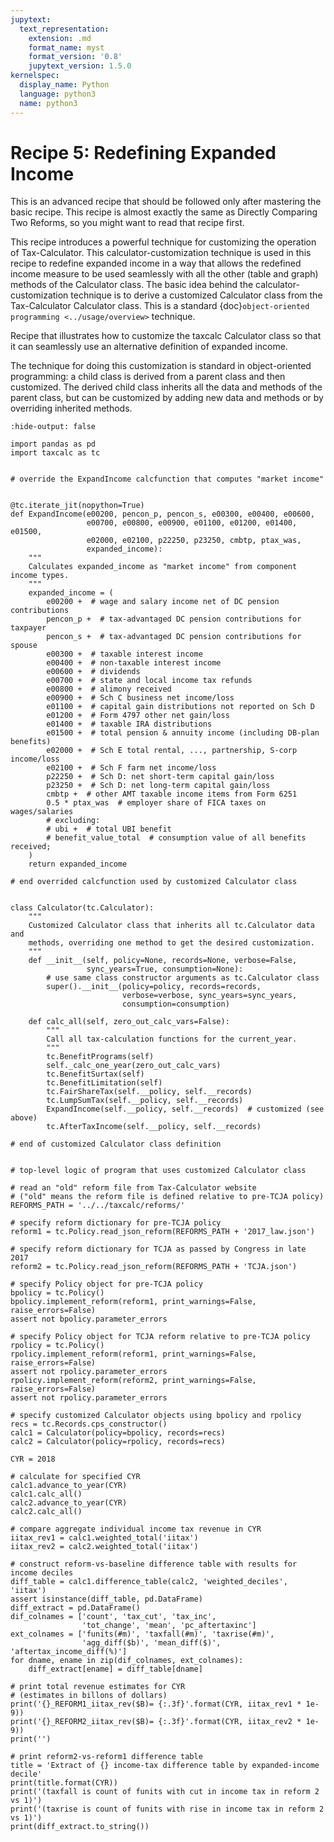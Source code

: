 ```yaml
---
jupytext:
  text_representation:
    extension: .md
    format_name: myst
    format_version: '0.8'
    jupytext_version: 1.5.0
kernelspec:
  display_name: Python
  language: python3
  name: python3
---
```


# Recipe 5: Redefining Expanded Income

This is an advanced recipe that should be followed only after mastering the basic recipe.
This recipe is almost exactly the same as Directly Comparing Two Reforms, so you might want to read that recipe first.

This recipe introduces a powerful technique for customizing the operation of Tax-Calculator.
This calculator-customization technique is used in this recipe to redefine expanded income in a way that allows the
redefined income measure to be used seamlessly with all the other (table and graph) methods of the Calculator class.
The basic idea behind the calculator-customization technique is to derive a customized Calculator class from the Tax-Calculator Calculator class.
This is a standard {doc}`object-oriented programming <../usage/overview>` technique.

Recipe that illustrates how to customize the taxcalc Calculator class so that
it can seamlessly use an alternative definition of expanded income.

The technique for doing this customization is standard in object-oriented
programming: a child class is derived from a parent class and then customized.
The derived child class inherits all the data and methods of the parent class,
but can be customized by adding new data and methods or by overriding inherited
methods.

```{code-cell} ipython3
:hide-output: false

import pandas as pd
import taxcalc as tc


# override the ExpandIncome calcfunction that computes "market income"


@tc.iterate_jit(nopython=True)
def ExpandIncome(e00200, pencon_p, pencon_s, e00300, e00400, e00600,
                 e00700, e00800, e00900, e01100, e01200, e01400, e01500,
                 e02000, e02100, p22250, p23250, cmbtp, ptax_was,
                 expanded_income):
    """
    Calculates expanded_income as "market income" from component income types.
    """
    expanded_income = (
        e00200 +  # wage and salary income net of DC pension contributions
        pencon_p +  # tax-advantaged DC pension contributions for taxpayer
        pencon_s +  # tax-advantaged DC pension contributions for spouse
        e00300 +  # taxable interest income
        e00400 +  # non-taxable interest income
        e00600 +  # dividends
        e00700 +  # state and local income tax refunds
        e00800 +  # alimony received
        e00900 +  # Sch C business net income/loss
        e01100 +  # capital gain distributions not reported on Sch D
        e01200 +  # Form 4797 other net gain/loss
        e01400 +  # taxable IRA distributions
        e01500 +  # total pension & annuity income (including DB-plan benefits)
        e02000 +  # Sch E total rental, ..., partnership, S-corp income/loss
        e02100 +  # Sch F farm net income/loss
        p22250 +  # Sch D: net short-term capital gain/loss
        p23250 +  # Sch D: net long-term capital gain/loss
        cmbtp +  # other AMT taxable income items from Form 6251
        0.5 * ptax_was  # employer share of FICA taxes on wages/salaries
        # excluding:
        # ubi +  # total UBI benefit
        # benefit_value_total  # consumption value of all benefits received;
    )
    return expanded_income

# end overrided calcfunction used by customized Calculator class


class Calculator(tc.Calculator):
    """
    Customized Calculator class that inherits all tc.Calculator data and
    methods, overriding one method to get the desired customization.
    """
    def __init__(self, policy=None, records=None, verbose=False,
                 sync_years=True, consumption=None):
        # use same class constructor arguments as tc.Calculator class
        super().__init__(policy=policy, records=records,
                         verbose=verbose, sync_years=sync_years,
                         consumption=consumption)

    def calc_all(self, zero_out_calc_vars=False):
        """
        Call all tax-calculation functions for the current_year.
        """
        tc.BenefitPrograms(self)
        self._calc_one_year(zero_out_calc_vars)
        tc.BenefitSurtax(self)
        tc.BenefitLimitation(self)
        tc.FairShareTax(self.__policy, self.__records)
        tc.LumpSumTax(self.__policy, self.__records)
        ExpandIncome(self.__policy, self.__records)  # customized (see above)
        tc.AfterTaxIncome(self.__policy, self.__records)

# end of customized Calculator class definition


# top-level logic of program that uses customized Calculator class

# read an "old" reform file from Tax-Calculator website
# ("old" means the reform file is defined relative to pre-TCJA policy)
REFORMS_PATH = '../../taxcalc/reforms/'

# specify reform dictionary for pre-TCJA policy
reform1 = tc.Policy.read_json_reform(REFORMS_PATH + '2017_law.json')

# specify reform dictionary for TCJA as passed by Congress in late 2017
reform2 = tc.Policy.read_json_reform(REFORMS_PATH + 'TCJA.json')

# specify Policy object for pre-TCJA policy
bpolicy = tc.Policy()
bpolicy.implement_reform(reform1, print_warnings=False, raise_errors=False)
assert not bpolicy.parameter_errors

# specify Policy object for TCJA reform relative to pre-TCJA policy
rpolicy = tc.Policy()
rpolicy.implement_reform(reform1, print_warnings=False, raise_errors=False)
assert not rpolicy.parameter_errors
rpolicy.implement_reform(reform2, print_warnings=False, raise_errors=False)
assert not rpolicy.parameter_errors

# specify customized Calculator objects using bpolicy and rpolicy
recs = tc.Records.cps_constructor()
calc1 = Calculator(policy=bpolicy, records=recs)
calc2 = Calculator(policy=rpolicy, records=recs)

CYR = 2018

# calculate for specified CYR
calc1.advance_to_year(CYR)
calc1.calc_all()
calc2.advance_to_year(CYR)
calc2.calc_all()

# compare aggregate individual income tax revenue in CYR
iitax_rev1 = calc1.weighted_total('iitax')
iitax_rev2 = calc2.weighted_total('iitax')

# construct reform-vs-baseline difference table with results for income deciles
diff_table = calc1.difference_table(calc2, 'weighted_deciles', 'iitax')
assert isinstance(diff_table, pd.DataFrame)
diff_extract = pd.DataFrame()
dif_colnames = ['count', 'tax_cut', 'tax_inc',
                'tot_change', 'mean', 'pc_aftertaxinc']
ext_colnames = ['funits(#m)', 'taxfall(#m)', 'taxrise(#m)',
                'agg_diff($b)', 'mean_diff($)', 'aftertax_income_diff(%)']
for dname, ename in zip(dif_colnames, ext_colnames):
    diff_extract[ename] = diff_table[dname]

# print total revenue estimates for CYR
# (estimates in billons of dollars)
print('{}_REFORM1_iitax_rev($B)= {:.3f}'.format(CYR, iitax_rev1 * 1e-9))
print('{}_REFORM2_iitax_rev($B)= {:.3f}'.format(CYR, iitax_rev2 * 1e-9))
print('')

# print reform2-vs-reform1 difference table
title = 'Extract of {} income-tax difference table by expanded-income decile'
print(title.format(CYR))
print('(taxfall is count of funits with cut in income tax in reform 2 vs 1)')
print('(taxrise is count of funits with rise in income tax in reform 2 vs 1)')
print(diff_extract.to_string())
```
